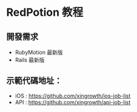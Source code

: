 # RedPotion 教程

## 開發需求

* RubyMotion 最新版
* Rails 最新版


## 示範代碼地址：

* iOS : https://github.com/xingrowth/ios-job-list
* API : https://github.com/xingrowth/api-job-list
